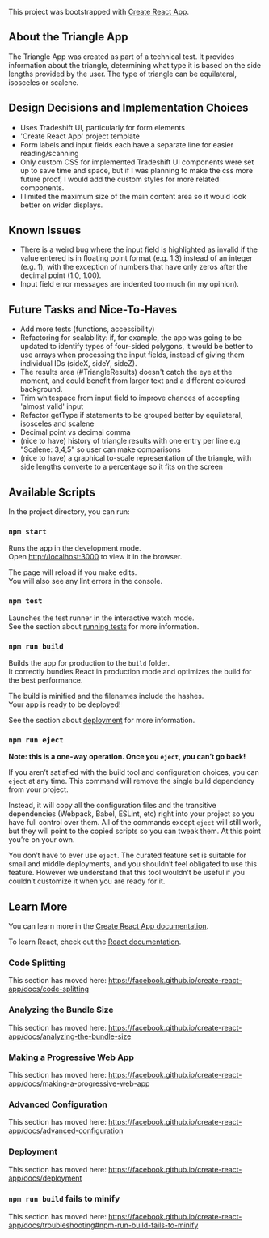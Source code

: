 This project was bootstrapped with [Create React App](https://github.com/facebook/create-react-app).

## About the Triangle App
The Triangle App was created as part of a technical test. It provides information about the triangle, determining what type it is based on the side lengths provided by the user. The type of triangle can be equilateral, isosceles or scalene.

## Design Decisions and Implementation Choices
 - Uses Tradeshift UI, particularly for form elements
 - 'Create React App' project template
 - Form labels and input fields each have a separate line for easier reading/scanning
 - Only custom CSS for implemented Tradeshift UI components were set up to save time and space, but if I was planning to make the css more future proof, I would add the custom styles for more related components.
 - I limited the maximum size of the main content area so it would look better on wider displays.

## Known Issues
 - There is a weird bug where the input field is highlighted as invalid if the value entered is in floating point format (e.g. 1.3) instead of an integer (e.g. 1), with the exception of numbers that have only zeros after the decimal point (1.0, 1.00).
 - Input field error messages are indented too much (in my opinion).

## Future Tasks and Nice-To-Haves
 - Add more tests (functions, accessibility)
 - Refactoring for scalability: if, for example, the app was going to be updated to identify types of four-sided polygons, it would be better to use arrays when processing the input fields, instead of giving them individual IDs (sideX, sideY, sideZ).
 - The results area (#TriangleResults) doesn't catch the eye at the moment, and could benefit from larger text and a different coloured background.
 - Trim whitespace from input field to improve chances of accepting 'almost valid' input
 - Refactor getType if statements to be grouped better by equilateral, isosceles and scalene
 - Decimal point vs decimal comma
 - (nice to have) history of triangle results with one entry per line e.g "Scalene: 3,4,5" so user can make comparisons
 - (nice to have) a graphical to-scale representation of the triangle, with side lengths converte to a percentage so it fits on the screen

## Available Scripts

In the project directory, you can run:

### `npm start`

Runs the app in the development mode.<br />
Open [http://localhost:3000](http://localhost:3000) to view it in the browser.

The page will reload if you make edits.<br />
You will also see any lint errors in the console.

### `npm test`

Launches the test runner in the interactive watch mode.<br />
See the section about [running tests](https://facebook.github.io/create-react-app/docs/running-tests) for more information.

### `npm run build`

Builds the app for production to the `build` folder.<br />
It correctly bundles React in production mode and optimizes the build for the best performance.

The build is minified and the filenames include the hashes.<br />
Your app is ready to be deployed!

See the section about [deployment](https://facebook.github.io/create-react-app/docs/deployment) for more information.

### `npm run eject`

**Note: this is a one-way operation. Once you `eject`, you can’t go back!**

If you aren’t satisfied with the build tool and configuration choices, you can `eject` at any time. This command will remove the single build dependency from your project.

Instead, it will copy all the configuration files and the transitive dependencies (Webpack, Babel, ESLint, etc) right into your project so you have full control over them. All of the commands except `eject` will still work, but they will point to the copied scripts so you can tweak them. At this point you’re on your own.

You don’t have to ever use `eject`. The curated feature set is suitable for small and middle deployments, and you shouldn’t feel obligated to use this feature. However we understand that this tool wouldn’t be useful if you couldn’t customize it when you are ready for it.

## Learn More

You can learn more in the [Create React App documentation](https://facebook.github.io/create-react-app/docs/getting-started).

To learn React, check out the [React documentation](https://reactjs.org/).

### Code Splitting

This section has moved here: https://facebook.github.io/create-react-app/docs/code-splitting

### Analyzing the Bundle Size

This section has moved here: https://facebook.github.io/create-react-app/docs/analyzing-the-bundle-size

### Making a Progressive Web App

This section has moved here: https://facebook.github.io/create-react-app/docs/making-a-progressive-web-app

### Advanced Configuration

This section has moved here: https://facebook.github.io/create-react-app/docs/advanced-configuration

### Deployment

This section has moved here: https://facebook.github.io/create-react-app/docs/deployment

### `npm run build` fails to minify

This section has moved here: https://facebook.github.io/create-react-app/docs/troubleshooting#npm-run-build-fails-to-minify
